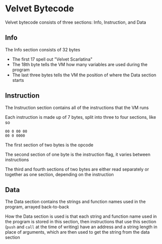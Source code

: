 # Velvet Bytecode

Velvet bytecode consists of three sections: Info, Instruction, and Data

## Info

The Info section consists of 32 bytes

- The first 17 spell out "Velvet Scarlatina"
- The 18th byte tells the VM how many variables are used during the program
- The last three bytes tells the VM the position of where the Data section starts

## Instruction

The Instruction section contains all of the instructions that the VM runs

Each instruction is made up of 7 bytes, split into three to four sections, like so
```
00 0 00 00
00 0 0000
```
The first section of two bytes is the opcode

The second section of one byte is the instruction flag, it varies between instructions

The third and fourth sections of two bytes are either read separately or together as one section, depending on the instruction

## Data

The Data section contains the strings and function names used in the program, arrayed back-to-back

How the Data section is used is that each string and function name used in the program is stored in this section, then instructions that use this section (`push` and `call` at the time of writing)
have an address and a string length in place of arguments, which are then used to get the string from the data section
